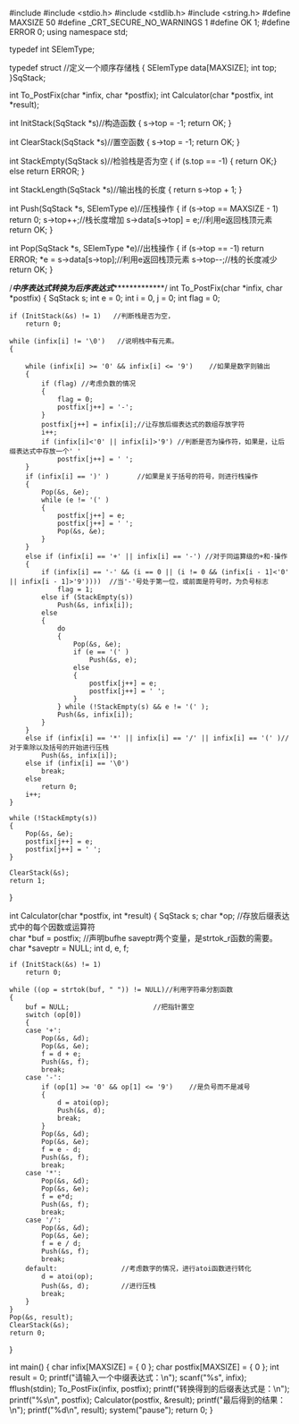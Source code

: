 #include <iostream>
#include <stdio.h>
#include <stdlib.h>
#include <string.h>
#define MAXSIZE 50
#define _CRT_SECURE_NO_WARNINGS 1
#define OK 1;
#define ERROR 0;
using namespace std; 

typedef int SElemType;

typedef struct //定义一个顺序存储栈
{
    SElemType data[MAXSIZE];
    int top;
}SqStack;

int To_PostFix(char *infix, char *postfix);
int  Calculator(char *postfix, int *result);

int InitStack(SqStack *s)//构造函数 
{
    s->top = -1;
    return OK;
}

int ClearStack(SqStack *s)//置空函数 
{
    s->top = -1;
    return OK;
}

int StackEmpty(SqStack s)//检验栈是否为空 
{
    if (s.top == -1)
       { return OK;} 
    else
        return ERROR;
}

int StackLength(SqStack *s)//输出栈的长度 
{
    return s->top + 1;
}

int Push(SqStack *s, SElemType e)//压栈操作 
{
    if (s->top == MAXSIZE - 1)
        return 0;
    s->top++;//栈长度增加 
    s->data[s->top] = e;//利用e返回栈顶元素 
    return OK;
}

int Pop(SqStack *s, SElemType *e)//出栈操作 
{
    if (s->top == -1)
        return ERROR;
    *e = s->data[s->top];//利用e返回栈顶元素 
    s->top--;//栈的长度减少 
    return OK;
}

/*******************中序表达式转换为后序表达式********************************/
int To_PostFix(char *infix, char *postfix)
{
    SqStack s;
    int e = 0;
    int i = 0, j = 0;
    int flag = 0;

    if (InitStack(&s) != 1)   //判断栈是否为空，
        return 0;

    while (infix[i] != '\0')   //说明栈中有元素。
    {

        while (infix[i] >= '0' && infix[i] <= '9')    //如果是数字则输出
        {
            if (flag) //考虑负数的情况
            {
                flag = 0;
                postfix[j++] = '-';
            }
            postfix[j++] = infix[i];//让存放后缀表达式的数组存放字符
            i++;
            if (infix[i]<'0' || infix[i]>'9') //判断是否为操作符，如果是，让后缀表达式中存放一个' '
                postfix[j++] = ' ';
        }
        if (infix[i] == ')' )       //如果是关于括号的符号，则进行栈操作
        {
            Pop(&s, &e);
            while (e != '(' )
            {
                postfix[j++] = e;
                postfix[j++] = ' ';
                Pop(&s, &e);
            }
        }
        else if (infix[i] == '+' || infix[i] == '-') //对于同运算级的+和-操作
        {
            if (infix[i] == '-' && (i == 0 || (i != 0 && (infix[i - 1]<'0' || infix[i - 1]>'9'))))  //当'-'号处于第一位，或前面是符号时，为负号标志
                flag = 1;
            else if (StackEmpty(s))
                Push(&s, infix[i]);
            else
            {
                do
                {
                    Pop(&s, &e);
                    if (e == '(' )
                        Push(&s, e);
                    else
                    {
                        postfix[j++] = e;
                        postfix[j++] = ' ';
                    }
                } while (!StackEmpty(s) && e != '(' );
                Push(&s, infix[i]);
            }
        }
        else if (infix[i] == '*' || infix[i] == '/' || infix[i] == '(' )//对于乘除以及括号的开始进行压栈
            Push(&s, infix[i]);
        else if (infix[i] == '\0')
            break;
        else
            return 0;
        i++;
    }

    while (!StackEmpty(s))
    {
        Pop(&s, &e);
        postfix[j++] = e;
        postfix[j++] = ' ';
    }

    ClearStack(&s);
    return 1;
}

int  Calculator(char *postfix, int *result)
{
    SqStack s;
    char *op; //存放后缀表达式中的每个因数或运算符  
    char *buf = postfix; //声明bufhe saveptr两个变量，是strtok_r函数的需要。  
    char *saveptr = NULL;
    int d, e, f;

    if (InitStack(&s) != 1)
        return 0;

    while ((op = strtok(buf, " ")) != NULL)//利用字符串分割函数
    {
        buf = NULL;                     //把指针置空
        switch (op[0])
        {
        case '+':
            Pop(&s, &d);
            Pop(&s, &e);
            f = d + e;
            Push(&s, f);
            break;
        case '-':
            if (op[1] >= '0' && op[1] <= '9')    //是负号而不是减号
            {
                d = atoi(op);
                Push(&s, d);
                break;
            }
            Pop(&s, &d);
            Pop(&s, &e);
            f = e - d;
            Push(&s, f);
            break;
        case '*':
            Pop(&s, &d);
            Pop(&s, &e);
            f = e*d;
            Push(&s, f);
            break;
        case '/':
            Pop(&s, &d);
            Pop(&s, &e);
            f = e / d;
            Push(&s, f);
            break;
        default:                //考虑数字的情况，进行atoi函数进行转化
            d = atoi(op);
            Push(&s, d);        //进行压栈
            break;
        }
    }
    Pop(&s, result);
    ClearStack(&s);
    return 0;
}

int main()
{
    char infix[MAXSIZE] = { 0 };
    char postfix[MAXSIZE] = { 0 };
    int result = 0;
    printf("请输入一个中缀表达式：\n");
    scanf("%s", infix);
    fflush(stdin);
    To_PostFix(infix, postfix);
    printf("转换得到的后缀表达式是：\n");
    printf("%s\n", postfix);
    Calculator(postfix, &result);
    printf("最后得到的结果：\n");
    printf("%d\n", result);
    system("pause");
    return 0;
}





